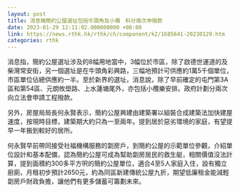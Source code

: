 ```yaml
---
layout: post
title: 消息稱簡約公屋選址包括牛頭角及小欖　料分兩次申撥款
date: 2023-01-29 12:11:02.000000000 +08:00
link: https://news.rthk.hk/rthk/ch/component/k2/1685641-20230129.htm
categories: rthk
---
```


消息指，簡約公屋選址涉及的8幅用地當中，3幅位於市區，除了啟德世運道的及柴灣常安街，另一個選址是在牛頭角彩興路，三幅地預計可供應約1萬5千個單位，巿區單位佔總供應約一半。至於新界的選址，消息說，除了早前確定的屯門第3A區和第54區、元朗攸壆路、上水蓮塘尾外，亦包括小欖樂安排。政府計劃分兩次向立法會申請工程撥款。

另外，房屋局局長何永賢表示，簡約公屋興建由建築署以組裝合成建築法加快建屋速度，按現時目標，建築期大約只為一至兩年。提到居於惡劣環境的家庭，有望提早一年搬到較好的居所。

何永賢早前帶同接受社福機構服務的劏房戶，到簡約公屋的示範單位參觀，介紹單位設計和基本配備，認為簡約公屋可成為幫助劏房居民的救生艇，相關價值沒法計算，提到面積約300多平方呎的簡約公屋單位，適合4至5人家庭入住，設有獨立廚廁，月租初步預計2650元，約為同區新建傳統公屋九折，期望低廉租金能減輕劏房戶財政負擔，讓他們有更多儲蓄可籌劃未來。
